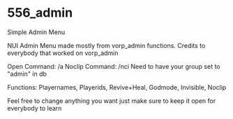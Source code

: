 # 556_admin
Simple Admin Menu

NUI Admin Menu made mostly from vorp_admin functions. Credits to everybody that worked on vorp_admin

Open Command: /a Noclip Command: /nci Need to have your group set to "admin" in db

Functions: Playernames, Playerids, Revive+Heal, Godmode, Invisible, Noclip

Feel free to change anything you want just make sure to keep it open for everybody to learn
